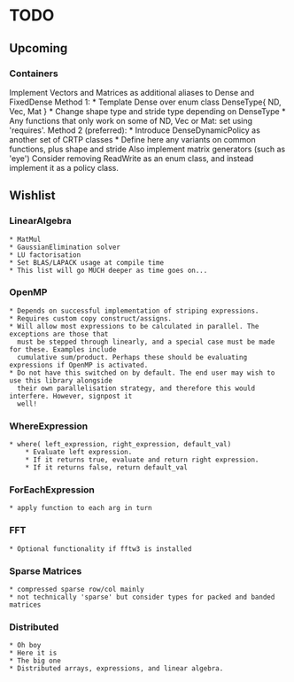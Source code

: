 # TODO

## Upcoming

### Containers
    
Implement Vectors and Matrices as additional aliases to Dense and FixedDense
Method 1:
    * Template Dense over enum class DenseType{ ND, Vec, Mat }
    * Change shape type and stride type depending on DenseType
    * Any functions that only work on some of ND, Vec or Mat: set using 'requires'.
Method 2 (preferred):
    * Introduce DenseDynamicPolicy as another set of CRTP classes
    * Define here any variants on common functions, plus shape and stride
Also implement  matrix generators (such as 'eye')
Consider removing ReadWrite as an enum class, and instead implement it as a policy class.

## Wishlist

### LinearAlgebra

    * MatMul
    * GaussianElimination solver
    * LU factorisation
    * Set BLAS/LAPACK usage at compile time
    * This list will go MUCH deeper as time goes on...

### OpenMP

    * Depends on successful implementation of striping expressions.
    * Requires custom copy construct/assigns.
    * Will allow most expressions to be calculated in parallel. The exceptions are those that
      must be stepped through linearly, and a special case must be made for these. Examples include
      cumulative sum/product. Perhaps these should be evaluating expressions if OpenMP is activated.
    * Do not have this switched on by default. The end user may wish to use this library alongside
      their own parallelisation strategy, and therefore this would interfere. However, signpost it
      well!

### WhereExpression

    * where( left_expression, right_expression, default_val)
        * Evaluate left expression.
        * If it returns true, evaluate and return right expression.
        * If it returns false, return default_val

### ForEachExpression

    * apply function to each arg in turn

### FFT

    * Optional functionality if fftw3 is installed

### Sparse Matrices

    * compressed sparse row/col mainly
    * not technically 'sparse' but consider types for packed and banded matrices

### Distributed

    * Oh boy
    * Here it is
    * The big one
    * Distributed arrays, expressions, and linear algebra.
